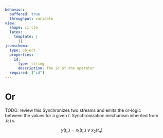 ```yaml
---
behavior:
  buffered: true
  throughput: variable
view:
  shape: circle
  latex:
    template: |
      ||
jsonschema:
  type: object
  properties:
    id:
      type: string
      description: The id of the operator
  required: ["id"]
---
```


# Or

TODO: review this
Synchronizes two streams and emits the or-logic between the values for a given $t$. 
Synchronization mechanism inherited from `Join`.

$$y(t_n)=x_1(t_n) \lor x_2(t_n)$$
